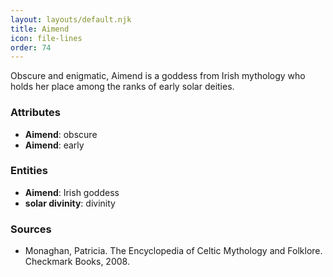 ```yaml
---
layout: layouts/default.njk
title: Aimend
icon: file-lines
order: 74
---
```

Obscure and enigmatic, Aimend is a goddess from Irish mythology who holds her place among the ranks of early solar deities.

### Attributes

- **Aimend**: obscure
- **Aimend**: early

### Entities

- **Aimend**: Irish goddess
- **solar divinity**: divinity

### Sources

- Monaghan, Patricia. The Encyclopedia of Celtic Mythology and Folklore. Checkmark Books, 2008.

